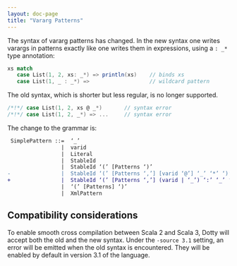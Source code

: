```yaml
---
layout: doc-page
title: "Vararg Patterns"
---
```


The syntax of vararg patterns has changed. In the new syntax one writes varargs in patterns exactly
like one writes them in expressions, using a `: _*` type annotation:

```scala
xs match
   case List(1, 2, xs: _*) => println(xs)    // binds xs
   case List(1, _ : _*) =>                   // wildcard pattern
```

The old syntax, which is shorter but less regular, is no longer supported.

```scala
/*!*/ case List(1, 2, xs @ _*)       // syntax error
/*!*/ case List(1, 2, _*) => ...     // syntax error
```

The change to the grammar is:

```diff
 SimplePattern ::=  ‘_’
                 |  varid
                 |  Literal
                 |  StableId
                 |  StableId ‘(’ [Patterns ‘)’
-                |  StableId ‘(’ [Patterns ‘,’] [varid ‘@’] ‘_’ ‘*’ ‘)’
+                |  StableId ‘(’ [Patterns ‘,’] (varid | ‘_’) ‘:’ ‘_’ ‘*’ ‘)’
                 |  ‘(’ [Patterns] ‘)’
                 |  XmlPattern
```

## Compatibility considerations

To enable smooth cross compilation between Scala 2 and Scala 3, Dotty will
accept both the old and the new syntax. Under the `-source 3.1` setting, an error
will be emitted when the old syntax is encountered. They will be enabled by
default in version 3.1 of the language.

